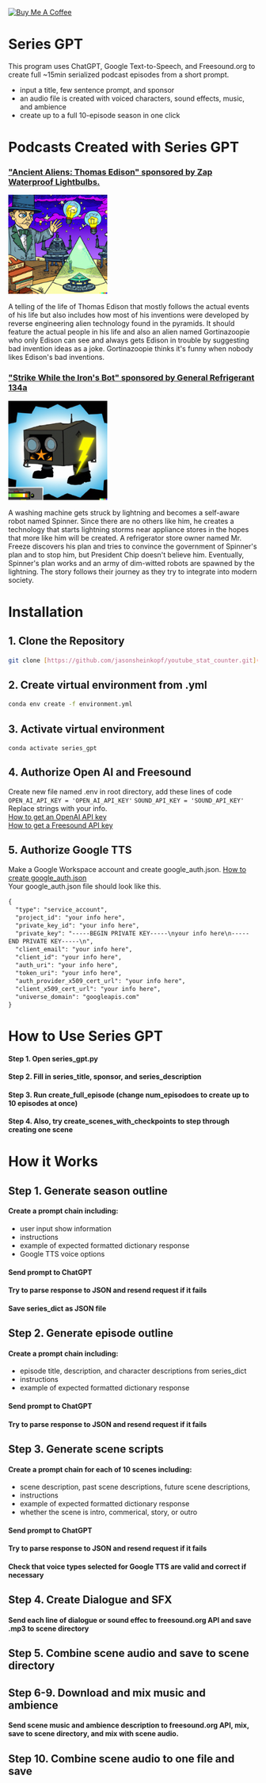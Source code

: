 <a href="https://www.buymeacoffee.com/jasonsheinkopf" target="_blank"><img src="https://cdn.buymeacoffee.com/buttons/default-orange.png" alt="Buy Me A Coffee" height="41" width="174"></a>

# Series GPT
This program uses ChatGPT, Google Text-to-Speech, and Freesound.org to create full ~15min serialized podcast episodes from a short prompt.
- input a title, few sentence prompt, and sponsor
- an audio file is created with voiced characters, sound effects, music, and ambience
- create up to a full 10-episode season in one click

# Podcasts Created with Series GPT
### ["Ancient Aliens: Thomas Edison" sponsored by Zap Waterproof Lightbulbs.](https://on.soundcloud.com/N6ULZ)

<img src="Ancient Aliens: Thomas Edison/output/Ancient Aliens Thomas Edison.png" width="200" height="200">    


A telling of the life of Thomas Edison that mostly follows the actual events of his life but also includes how most of his inventions were developed by reverse engineering alien technology found in the pyramids. It should feature the actual people in his life and also an alien named Gortinazoopie who only Edison can see and always gets Edison in trouble by suggesting bad invention ideas as a joke. Gortinazoopie thinks it's funny when nobody likes Edison's bad inventions.  
### ["Strike While the Iron's Bot" sponsored by General Refrigerant 134a](https://on.soundcloud.com/jZ4vx)

<img src="Strike While the Iron's Bot/output/Strike While the Iron's Bot Show Icon.jpg" width="200" height="200">  

A washing machine gets struck by lightning and becomes a self-aware robot named Spinner. Since there are no others
like him, he creates a technology that starts lightning storms near appliance stores in the hopes that more like
him will be created. A refrigerator store owner named Mr. Freeze discovers his plan and tries to convince the
government of Spinner's plan and to stop him, but President Chip doesn't believe him. Eventually, Spinner's plan
works and an army of dim-witted robots are spawned by the lightning. The story follows their journey as they try to
integrate into modern society.  

# Installation
## 1. Clone the Repository
```bash
git clone [https://github.com/jasonsheinkopf/youtube_stat_counter.git](https://github.com/jasonsheinkopf/series_gpt.git)
```
## 2. Create virtual environment from .yml
```bash
conda env create -f environment.yml
```
## 3. Activate virtual environment
```base
conda activate series_gpt
```
## 4. Authorize Open AI and Freesound
Create new file named .env in root directory, add these lines of code  
```OPEN_AI_API_KEY = 'OPEN_AI_API_KEY'``` ```SOUND_API_KEY = 'SOUND_API_KEY'```
Replace strings with your info.  
[How to get an OpenAI API key](https://platform.openai.com/account/api-keys)  
[How to get a Freesound API key](https://freesound.org/help/developers/#:~:text=In%20order%20to%20use%20the,(Freesound%20login%20is%20required))
## 5. Authorize Google TTS
Make a Google Workspace account and create google_auth.json.
[How to create google_auth.json](https://developers.google.com/workspace/guides/create-credentials)  
Your google_auth.json file should look like this.
```
{
  "type": "service_account",
  "project_id": "your info here",
  "private_key_id": "your info here",
  "private_key": "-----BEGIN PRIVATE KEY-----\nyour info here\n-----END PRIVATE KEY-----\n",
  "client_email": "your info here",
  "client_id": "your info here",
  "auth_uri": "your info here",
  "token_uri": "your info here",
  "auth_provider_x509_cert_url": "your info here",
  "client_x509_cert_url": "your info here",
  "universe_domain": "googleapis.com"
}
```

# How to Use Series GPT
#### Step 1. Open series_gpt.py
#### Step 2. Fill in series_title, sponsor, and series_description
#### Step 3. Run create_full_episode (change num_episodoes to create up to 10 episodes at once)
#### Step 4. Also, try create_scenes_with_checkpoints to step through creating one scene

# How it Works
## Step 1. Generate season outline
#### Create a prompt chain including:
- user input show information
- instructions
- example of expected formatted dictionary response
- Google TTS voice options
#### Send prompt to ChatGPT
#### Try to parse response to JSON and resend request if it fails
#### Save series_dict as JSON file

## Step 2. Generate episode outline
#### Create a prompt chain including:
- episode title, description, and character descriptions from series_dict
- instructions
- example of expected formatted dictionary response
#### Send prompt to ChatGPT
#### Try to parse response to JSON and resend request if it fails

## Step 3. Generate scene scripts
#### Create a prompt chain for each of 10 scenes including:
- scene description, past scene descriptions, future scene descriptions, 
- instructions
- example of expected formatted dictionary response
- whether the scene is intro, commerical, story, or outro
#### Send prompt to ChatGPT
#### Try to parse response to JSON and resend request if it fails
#### Check that voice types selected for Google TTS are valid and correct if necessary

## Step 4. Create Dialogue and SFX
#### Send each line of dialogue or sound effec to freesound.org API and save .mp3 to scene directory

## Step 5. Combine scene audio and save to scene directory

## Step 6-9. Download and mix music and ambience
#### Send scene music and ambience description to freesound.org API, mix, save to scene directory, and mix with scene audio.

## Step 10. Combine scene audio to one file and save
